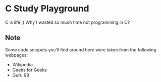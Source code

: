 # C Study Playground
C is life ;) Why I wasted so much time not programming in C?

## Note
Some code snippets you'll find around here were taken from the following webpages:

- Wikipedia
- Geeks for Geeks
- Guru 99
